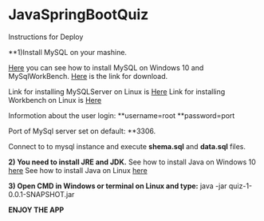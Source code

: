# JavaSpringBootQuiz

Instructions for Deploy

**1)Install MySQL on your mashine.

<a href="https://www.youtube.com/watch?v=u96rVINbAUI">Here</a> you can see how to install MySQL on Windows 10 and MySqlWorkBench.
<a href="https://dev.mysql.com/downloads/mysql/">Here</a> is the link for download.

Link for installing MySQLServer on Linux is <a href="https://dev.mysql.com/doc/mysql-apt-repo-quick-guide/en/#apt-repo-fresh-install">Here</a>
Link for installing Workbench on Linux is <a href="https://dev.mysql.com/doc/mysql-apt-repo-quick-guide/en/#apt-repo-install-components">Here</a>

Informotion about the user login:
**username=root
**password=port

Port of MySql server set on default: **3306.

Connect to to mysql instance and execute **shema.sql** and **data.sql** files.

**2) You need to install JRE and JDK.**
See how to install Java on Windows 10 <a href="https://www.youtube.com/watch?v=IJ-PJbvJBGs">here</a>
See how to install Java on Linux <a href="https://www.youtube.com/watch?v=VvMYTQ_q-6o">here</a>

**3) Open CMD in Windows or terminal on Linux and type:**
java -jar quiz-1-0.0.1-SNAPSHOT.jar

**ENJOY THE APP**
